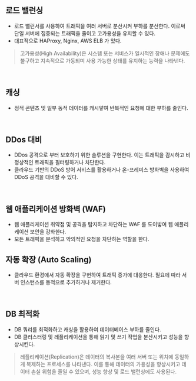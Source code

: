 ## 로드 밸런싱

- 로드 밸런서를 사용하여 트래픽을 여러 서버로 분산시켜 부하를 분산한다. 이로써  단일 서버에 집중되는 트래픽을 줄이고 고가용성을 유지할 수 있다.
- 대표적으로 HAProxy, Nginx, AWS ELB 가 있다.

> 고가용성(High Availability)은 시스템 또는 서비스가 일시적인 장애나 문제에도 불구하고 지속적으로 가동되며 사용 가능한 상태를 유지하는 능력을 나타낸다.

<br>

## 캐싱

- 정적 콘텐츠 및 일부 동적 데이터를 캐시앟여 반복적인 요청에 대한 부하를 줄인다.

<br>

## DDos 대비

- DDos 공격으로 부터 보호하기 위한 솔루션을 구현한다. 이는 트래픽을 감시하고 비정상적인 트래픽을 필터링하거나 차단한다.
- 클라우드 기반의 DDoS 방어 서비스를 활용하거나 온-프레미스 방화벽을 사용하여 DDoS 공격을 대비할 수 있다.

<br>

## 웹 애플리케이션 방화벽 (WAF)

- 웹 애플리케이션 취약점 및 공격을 탐지하고 차단하는 WAF 를 도이밯여 웹 애플리케이션 보안을 강화한다.
- 모든 트래픽을 분석하고 악의적인 요청을 차단하는 역할을 한다.

## 자동 확장 (Auto Scaling)

- 클라우드 환경에서 자동 확장을 구현하여 트래픽 증가에 대응한다. 필요에 따라 서버 인스턴스를 동적으로 추가하거나 제거한다.

<br>

## DB 최적화

- DB 쿼리를 최적화하고 캐싱을 활용하여 데이터베이스 부하를 줄인다.
- DB 클러스터링 및 레플리케이션을 통해 읽기 및 쓰기 작업을 분산시키고 성능을 향상시킨다.

> 레플리케이션(Replication)은 데이터의 복사본을 여러 서버 또는 위치에 동일하게 복제하는 프로세스를 나타낸다. 이를 통해 데이터의 가용성을 향상시키고 데이터 손실 위험을 줄일 수 있으며, 성능 향상 및 로드 밸런싱에도 사용된다.


